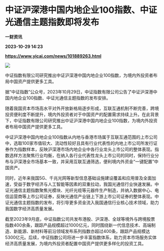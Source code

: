 # 中证沪深港中国内地企业100指数、中证光通信主题指数即将发布
**一财资讯**

**2023-10-29 14:23**

**https://www.yicai.com/news/101889263.html**

![](https://imgcdn.yicai.com/uppics/slides/2023/10/c9e11b3bfc8feeefd73b5d538df59c2f.jpg)

中证指数有限公司研究推出中证沪深港中国内地企业100指数，为境内外投资者布局中国资产提供更多工具。

据“中证指数”公众号，2023年10月29日，中证指数有限公司公告了中证沪深港中国内地企业100指数、中证光通信主题指数的发布安排。

随着我国资本市场高水平对外开放新格局逐步形成，互联互通机制不断完善，跨境投资便利度不断提升，境内外投资者对于中国资产的配置需求持续上升。在此背景下，中证指数有限公司研究推出中证沪深港中国内地企业100指数，为境内外投资者布局中国资产提供更多工具。

中证沪深港中国内地企业100指数从内地与香港市场属于互联互通范围的上市公司中，选取100家市值较大、流动性较好且具有行业代表性的内地上市公司所发行证券作为指数样本，反映沪深港市场内地企业中各行业龙头上市公司的整体表现。指数选样方法聚焦行业均衡，在纳入各行业代表性龙头上市公司的同时，保持行业分布与沪深港全市场基本一致，并采用互联互通筛选，便利境内外资金“一键配置”中国资产。

同时，近年来我国5G、千兆光网等新型信息基础设施建设覆盖和应用普及全面加速，受益于数字经济与人工智能等因素的双重拉动，我国光通信行业快速发展。中证光通信主题指数聚焦光模块、光纤光缆等元器件生产制造，并纳入数据中心、电信运营商等上市公司证券，反映光通信产业链上下游上市公司证券的整体表现。中证光通信主题指数的发布，将引导更多资金流入我国通信行业核心技术领域，助力我国数字经济高质量发展。

截至2023年9月底，中证指数公司共发布港股、沪深港、全球等境外与跨境股票指数400余条，跟踪产品规模超过1000亿元，同时围绕新一代信息技术、高端制造、新能源、新材料等前沿领域发布系列指数亦超过400条，跟踪产品规模达5300亿元。后续，中证指数公司将进一步丰富指数体系，助力资本市场服务实体经济高质量发展，为境内外投资者配置中国资产提供更多样化的投资工具。